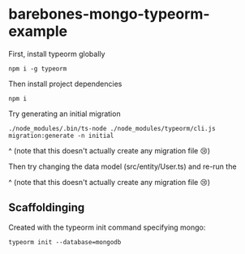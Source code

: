 # barebones-mongo-typeorm-example


First, install typeorm globally
```
npm i -g typeorm
```

Then install project dependencies
```
npm i
```

Try generating an initial migration
```
./node_modules/.bin/ts-node ./node_modules/typeorm/cli.js migration:generate -n initial
```

^ (note that this doesn't actually create any migration file 😢)


Then try changing the data model (src/entity/User.ts) and re-run the 


^ (note that this doesn't actually create any migration file 😢)


## Scaffoldinging
Created with the typeorm init command specifying mongo:
```
typeorm init --database=mongodb
```
